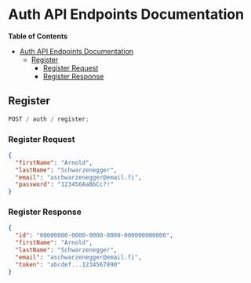# Auth API Endpoints Documentation

**Table of Contents**

- [Auth API Endpoints Documentation](#auth-api-endpoints-documentation)
  - [Register](#register)
    - [Register Request](#register-request)
    - [Register Response](#register-response)

## Register

```js
POST / auth / register;
```

### Register Request

```json
{
  "firstName": "Arnold",
  "lastName": "Schwarzenegger",
  "email": "aschwarzenegger@email.fi",
  "password": "123456AaBbCc?!"
}
```

### Register Response

```json
{
  "id": "00000000-0000-0000-0000-000000000000",
  "firstName": "Arnold",
  "lastName": "Schwarzenegger",
  "email": "aschwarzenegger@email.fi",
  "token": "abcdef...1234567890"
}
```
